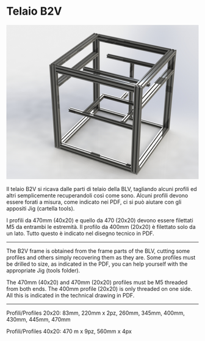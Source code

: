# Telaio B2V

![1](/Frame/Image/Telaio_Frame.jpg)

Il telaio B2V si ricava dalle parti di telaio della BLV, tagliando alcuni profili ed altri semplicemente recuperandoli così come sono. Alcuni profili devono essere forati a misura, come indicato nei PDF, ci si può aiutare con gli appositi Jig (cartella tools).

I profili da 470mm (40x20) e quello da 470 (20x20) devono essere filettati M5 da entrambi le estremità. Il profilo da 400mm (20x20) è filettato solo da un lato. Tutto questo è indicato nel disegno tecnico in PDF.

---

The B2V frame is obtained from the frame parts of the BLV, cutting some profiles and others simply recovering them as they are. Some profiles must be drilled to size, as indicated in the PDF, you can help yourself with the appropriate Jig (tools folder).

The 470mm (40x20) and 470mm (20x20) profiles must be M5 threaded from both ends. The 400mm profile (20x20) is only threaded on one side. All this is indicated in the technical drawing in PDF.

---

Profili/Profiles 20x20: 83mm, 220mm x 2pz, 260mm, 345mm, 400mm, 430mm, 445mm, 470mm

Profili/Profiles 40x20: 470 m x 9pz, 560mm x 4px 
